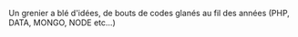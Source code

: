 Un grenier a blé d'idées, de bouts de codes glanés au fil des années (PHP, DATA, MONGO, NODE etc...)
